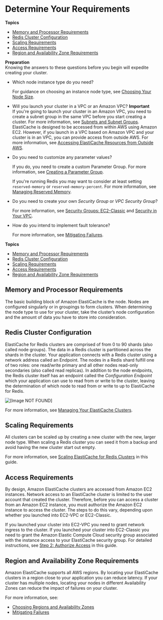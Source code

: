 # Determine Your Requirements<a name="cluster-create-determine-requirements"></a>

**Topics**
+ [Memory and Processor Requirements](#cluster-create-determine-requirements-memory)
+ [Redis Cluster Configuration](#redis-cluster-configuration)
+ [Scaling Requirements](#cluster-create-determine-requirements-scaling)
+ [Access Requirements](#cluster-create-determine-requirements-access)
+ [Region and Availability Zone Requirements](#cluster-create-determine-requirements-region)

**Preparation**  
Knowing the answers to these questions before you begin will expedite creating your cluster\.
+ Which node instance type do you need?

  For guidance on choosing an instance node type, see [Choosing Your Node Size](nodes-select-size.md#CacheNodes.SelectSize)\.
+ Will you launch your cluster in a VPC or an Amazon VPC? 
**Important**  
If you're going to launch your cluster in an Amazon VPC, you need to create a subnet group in the same VPC before you start creating a cluster\. For more information, see [Subnets and Subnet Groups](SubnetGroups.md)\.  
ElastiCache is designed to be accessed from within AWS using Amazon EC2\. However, if you launch in a VPC based on Amazon VPC and your cluster is in an VPC, you can provide access from outside AWS\. For more information, see [Accessing ElastiCache Resources from Outside AWS](accessing-elasticache.md#access-from-outside-aws)\.
+ Do you need to customize any parameter values?

  If you do, you need to create a custom Parameter Group\. For more information, see [Creating a Parameter Group](ParameterGroups.Creating.md)\.

   If you're running Redis you may want to consider at least setting `reserved-memory` or `reserved-memory-percent`\. For more information, see [Managing Reserved Memory](redis-memory-management.md)\.
+ Do you need to create your own *Security Group* or *VPC Security Group*? 

  For more information, see [Security Groups: EC2\-Classic](SecurityGroups.md) and [Security in Your VPC](https://docs.aws.amazon.com/vpc/latest/userguide/VPC_Security.html)\.
+ How do you intend to implement fault tolerance?

  For more information, see [Mitigating Failures](FaultTolerance.md)\.

**Topics**
+ [Memory and Processor Requirements](#cluster-create-determine-requirements-memory)
+ [Redis Cluster Configuration](#redis-cluster-configuration)
+ [Scaling Requirements](#cluster-create-determine-requirements-scaling)
+ [Access Requirements](#cluster-create-determine-requirements-access)
+ [Region and Availability Zone Requirements](#cluster-create-determine-requirements-region)

## Memory and Processor Requirements<a name="cluster-create-determine-requirements-memory"></a>

The basic building block of Amazon ElastiCache is the node\. Nodes are configured singularly or in groupings to form clusters\. When determining the node type to use for your cluster, take the cluster’s node configuration and the amount of data you have to store into consideration\.

## Redis Cluster Configuration<a name="redis-cluster-configuration"></a>

ElastiCache for Redis clusters are comprised of from 0 to 90 shards \(also called node groups\)\. The data in a Redis cluster is partitioned across the shards in the cluster\. Your application connects with a Redis cluster using a network address called an Endpoint\. The nodes in a Redis shard fulfill one of two roles: one read/write primary and all other nodes read\-only secondaries \(also called read replicas\)\. In addition to the node endpoints, the Redis cluster itself has an endpoint called the *Configuration Endpoint* which your application can use to read from or write to the cluster, leaving the determination of which node to read from or write to up to ElastiCache for Redis\. 

![\[Image NOT FOUND\]](http://docs.aws.amazon.com/AmazonElastiCache/latest/red-ug/images/ElastiCacheClusters-Redis-ClustersRGs.png)

For more information, see [Managing Your ElastiCache Clusters](Clusters.md)\.

## Scaling Requirements<a name="cluster-create-determine-requirements-scaling"></a>

All clusters can be scaled up by creating a new cluster with the new, larger node type\. When scaling a Redis cluster you can seed it from a backup and avoid having the new cluster start out empty\.

For more information, see [Scaling ElastiCache for Redis Clusters](Scaling.md) in this guide\.

## Access Requirements<a name="cluster-create-determine-requirements-access"></a>

By design, Amazon ElastiCache clusters are accessed from Amazon EC2 instances\. Network access to an ElastiCache cluster is limited to the user account that created the cluster\. Therefore, before you can access a cluster from an Amazon EC2 instance, you must authorize the Amazon EC2 instance to access the cluster\. The steps to do this vary, depending upon whether you launched into EC2\-VPC or EC2\-Classic\.

If you launched your cluster into EC2\-VPC you need to grant network ingress to the cluster\. If you launched your cluster into EC2\-Classic you need to grant the Amazon Elastic Compute Cloud security group associated with the instance access to your ElastiCache security group\. For detailed instructions, see [Step 2: Authorize Access](GettingStarted.AuthorizeAccess.md) in this guide\.

## Region and Availability Zone Requirements<a name="cluster-create-determine-requirements-region"></a>

Amazon ElastiCache supports all AWS regions\. By locating your ElastiCache clusters in a region close to your application you can reduce latency\. If your cluster has multiple nodes, locating your nodes in different Availability Zones can reduce the impact of failures on your cluster\.

For more information, see:
+ [Choosing Regions and Availability Zones](RegionsAndAZs.md)
+ [Mitigating Failures](FaultTolerance.md)